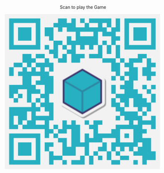 <center><p>Scan to play the Game</p></center>
<img src="./img/Cube Game.png" width="500" 
     height="500"></img>
